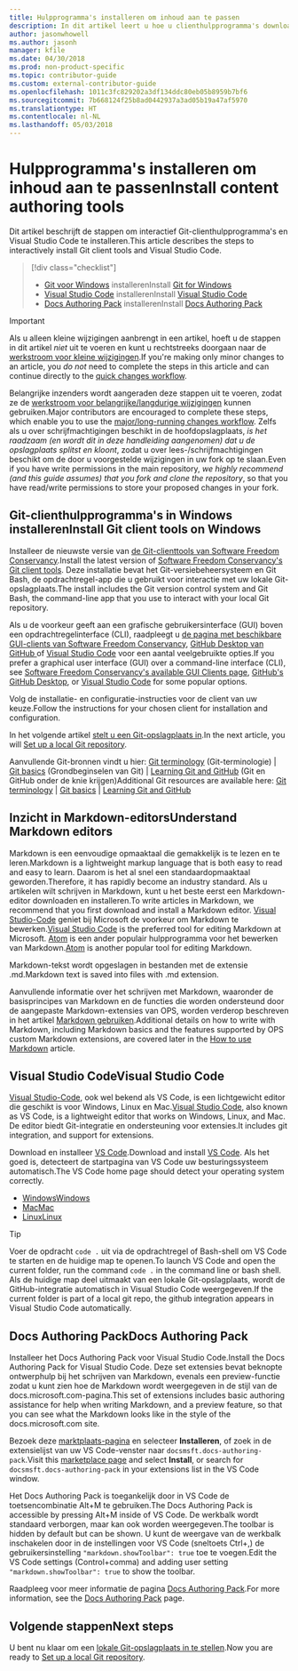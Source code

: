 ```yaml
---
title: Hulpprogramma's installeren om inhoud aan te passen
description: In dit artikel leert u hoe u clienthulpprogramma's downloadt en installeert die u nodig hebt voor Git en het bewerken van Markdown-bestanden.
author: jasonwhowell
ms.author: jasonh
manager: kfile
ms.date: 04/30/2018
ms.prod: non-product-specific
ms.topic: contributor-guide
ms.custom: external-contributor-guide
ms.openlocfilehash: 1011c3fc829202a3df134ddc80eb05b8959b7bf6
ms.sourcegitcommit: 7b668124f25b8ad0442937a3ad05b19a47af5970
ms.translationtype: HT
ms.contentlocale: nl-NL
ms.lasthandoff: 05/03/2018
---
```

# <a name="install-content-authoring-tools"></a><span data-ttu-id="1bf7d-103">Hulpprogramma's installeren om inhoud aan te passen</span><span class="sxs-lookup"><span data-stu-id="1bf7d-103">Install content authoring tools</span></span>

<span data-ttu-id="1bf7d-104">Dit artikel beschrijft de stappen om interactief Git-clienthulpprogramma's en Visual Studio Code te installeren.</span><span class="sxs-lookup"><span data-stu-id="1bf7d-104">This article describes the steps to interactively install Git client tools and Visual Studio Code.</span></span>
> [!div class="checklist"]
> * <span data-ttu-id="1bf7d-105">[Git voor Windows](https://git-scm.com/download/win) installeren</span><span class="sxs-lookup"><span data-stu-id="1bf7d-105">Install [Git for Windows](https://git-scm.com/download/win)</span></span>
> * <span data-ttu-id="1bf7d-106">[Visual Studio Code](https://code.visualstudio.com/) installeren</span><span class="sxs-lookup"><span data-stu-id="1bf7d-106">Install [Visual Studio Code](https://code.visualstudio.com/)</span></span>
> * <span data-ttu-id="1bf7d-107">[Docs Authoring Pack](https://marketplace.visualstudio.com/items?itemName=docsmsft.docs-authoring-pack) installeren</span><span class="sxs-lookup"><span data-stu-id="1bf7d-107">Install [Docs Authoring Pack](https://marketplace.visualstudio.com/items?itemName=docsmsft.docs-authoring-pack)</span></span>

>[!IMPORTANT]
> <span data-ttu-id="1bf7d-108">Als u alleen kleine wijzigingen aanbrengt in een artikel, hoeft u de stappen in dit artikel *niet* uit te voeren en kunt u rechtstreeks doorgaan naar de [werkstroom voor kleine wijzigingen](index.md#quick-edits-to-existing-documents).</span><span class="sxs-lookup"><span data-stu-id="1bf7d-108">If you're making only minor changes to an article, you *do not* need to complete the steps in this article and can continue directly to the [quick changes workflow](index.md#quick-edits-to-existing-documents).</span></span>
>
> <span data-ttu-id="1bf7d-109">Belangrijke inzenders wordt aangeraden deze stappen uit te voeren, zodat ze de [werkstroom voor belangrijke/langdurige wijzigingen](how-to-write-workflows-major.md) kunnen gebruiken.</span><span class="sxs-lookup"><span data-stu-id="1bf7d-109">Major contributors are encouraged to complete these steps, which enable you to use the [major/long-running changes workflow](how-to-write-workflows-major.md).</span></span> <span data-ttu-id="1bf7d-110">Zelfs als u over schrijfmachtigingen beschikt in de hoofdopslagplaats, *is het raadzaam (en wordt dit in deze handleiding aangenomen) dat u de opslagplaats splitst en kloont*, zodat u over lees-/schrijfmachtigingen beschikt om de door u voorgestelde wijzigingen in uw fork op te slaan.</span><span class="sxs-lookup"><span data-stu-id="1bf7d-110">Even if you have write permissions in the main repository, *we highly recommend (and this guide assumes) that you fork and clone the repository*, so that you have read/write permissions to store your proposed changes in your fork.</span></span>

## <a name="install-git-client-tools-on-windows"></a><span data-ttu-id="1bf7d-111">Git-clienthulpprogramma's in Windows installeren</span><span class="sxs-lookup"><span data-stu-id="1bf7d-111">Install Git client tools on Windows</span></span>

 <span data-ttu-id="1bf7d-112">Installeer de nieuwste versie van [de Git-clienttools van Software Freedom Conservancy](https://git-scm.com/download/).</span><span class="sxs-lookup"><span data-stu-id="1bf7d-112">Install the latest version of [Software Freedom Conservancy's Git client tools](https://git-scm.com/download/).</span></span> <span data-ttu-id="1bf7d-113">Deze installatie bevat het Git-versiebeheersysteem en Git Bash, de opdrachtregel-app die u gebruikt voor interactie met uw lokale Git-opslagplaats.</span><span class="sxs-lookup"><span data-stu-id="1bf7d-113">The install includes the Git version control system and Git Bash, the command-line app that you use to interact with your local Git repository.</span></span>

<span data-ttu-id="1bf7d-114">Als u de voorkeur geeft aan een grafische gebruikersinterface (GUI) boven een opdrachtregelinterface (CLI), raadpleegt u [de pagina met beschikbare GUI-clients van Software Freedom Conservancy](https://git-scm.com/downloads/guis), [GitHub Desktop van GitHub ](https://desktop.github.com/) of [Visual Studio Code](https://www.visualstudio.com/products/code-vs.aspx) voor een aantal veelgebruikte opties.</span><span class="sxs-lookup"><span data-stu-id="1bf7d-114">If you prefer a graphical user interface (GUI) over a command-line interface (CLI), see [Software Freedom Conservancy's available GUI Clients page](https://git-scm.com/downloads/guis), [GitHub's GitHub Desktop](https://desktop.github.com/), or [Visual Studio Code](https://www.visualstudio.com/products/code-vs.aspx) for some popular options.</span></span>

<span data-ttu-id="1bf7d-115">Volg de installatie- en configuratie-instructies voor de client van uw keuze.</span><span class="sxs-lookup"><span data-stu-id="1bf7d-115">Follow the instructions for your chosen client for installation and configuration.</span></span>

<span data-ttu-id="1bf7d-116">In het volgende artikel [stelt u een Git-opslagplaats in](get-started-setup-local.md).</span><span class="sxs-lookup"><span data-stu-id="1bf7d-116">In the next article, you will [Set up a local Git repository](get-started-setup-local.md).</span></span>

   <span data-ttu-id="1bf7d-117">Aanvullende Git-bronnen vindt u hier: [Git terminology](https://help.github.com/articles/github-glossary) (Git-terminologie) | [Git basics](https://git-scm.com/book/en/v2/Getting-Started-Git-Basics) (Grondbeginselen van Git) | [Learning Git and GitHub](https://help.github.com/articles/good-resources-for-learning-git-and-github/) (Git en GitHub onder de knie krijgen)</span><span class="sxs-lookup"><span data-stu-id="1bf7d-117">Additional Git resources are available here: [Git terminology](https://help.github.com/articles/github-glossary) | [Git basics](https://git-scm.com/book/en/v2/Getting-Started-Git-Basics) | [Learning Git and GitHub](https://help.github.com/articles/good-resources-for-learning-git-and-github/)</span></span>

## <a name="understand-markdown-editors"></a><span data-ttu-id="1bf7d-118">Inzicht in Markdown-editors</span><span class="sxs-lookup"><span data-stu-id="1bf7d-118">Understand Markdown editors</span></span>

<span data-ttu-id="1bf7d-119">Markdown is een eenvoudige opmaaktaal die gemakkelijk is te lezen en te leren.</span><span class="sxs-lookup"><span data-stu-id="1bf7d-119">Markdown is a lightweight markup language that is both easy to read and easy to learn.</span></span> <span data-ttu-id="1bf7d-120">Daarom is het al snel een standaardopmaaktaal geworden.</span><span class="sxs-lookup"><span data-stu-id="1bf7d-120">Therefore, it has rapidly become an industry standard.</span></span> <span data-ttu-id="1bf7d-121">Als u artikelen wilt schrijven in Markdown, kunt u het beste eerst een Markdown-editor downloaden en installeren.</span><span class="sxs-lookup"><span data-stu-id="1bf7d-121">To write articles in Markdown, we recommend that you first download and install a Markdown editor.</span></span>  <span data-ttu-id="1bf7d-122">[Visual Studio-Code](https://code.visualstudio.com/) geniet bij Microsoft de voorkeur om Markdown te bewerken.</span><span class="sxs-lookup"><span data-stu-id="1bf7d-122">[Visual Studio Code](https://code.visualstudio.com/) is the preferred tool for editing Markdown at Microsoft.</span></span> <span data-ttu-id="1bf7d-123">[Atom](https://atom.io) is een ander populair hulpprogramma voor het bewerken van Markdown.</span><span class="sxs-lookup"><span data-stu-id="1bf7d-123">[Atom](https://atom.io) is another popular tool for editing Markdown.</span></span>

<span data-ttu-id="1bf7d-124">Markdown-tekst wordt opgeslagen in bestanden met de extensie .md.</span><span class="sxs-lookup"><span data-stu-id="1bf7d-124">Markdown text is saved into files with .md extension.</span></span>

<span data-ttu-id="1bf7d-125">Aanvullende informatie over het schrijven met Markdown, waaronder de basisprincipes van Markdown en de functies die worden ondersteund door de aangepaste Markdown-extensies van OPS, worden verderop beschreven in het artikel [Markdown gebruiken](how-to-write-use-markdown.md).</span><span class="sxs-lookup"><span data-stu-id="1bf7d-125">Additional details on how to write with Markdown, including Markdown basics and the features supported by OPS custom Markdown extensions, are covered later in the [How to use Markdown](how-to-write-use-markdown.md) article.</span></span>

## <a name="visual-studio-code"></a><span data-ttu-id="1bf7d-126">Visual Studio Code</span><span class="sxs-lookup"><span data-stu-id="1bf7d-126">Visual Studio Code</span></span>

<span data-ttu-id="1bf7d-127">[Visual Studio-Code](https://code.visualstudio.com/), ook wel bekend als VS Code, is een lichtgewicht editor die geschikt is voor Windows, Linux en Mac.</span><span class="sxs-lookup"><span data-stu-id="1bf7d-127">[Visual Studio Code](https://code.visualstudio.com/), also known as VS Code, is a lightweight editor that works on Windows, Linux, and Mac.</span></span> <span data-ttu-id="1bf7d-128">De editor biedt Git-integratie en ondersteuning voor extensies.</span><span class="sxs-lookup"><span data-stu-id="1bf7d-128">It includes git integration, and support for extensions.</span></span>

<span data-ttu-id="1bf7d-129">Download en installeer [VS Code](https://code.visualstudio.com/).</span><span class="sxs-lookup"><span data-stu-id="1bf7d-129">Download and install [VS Code](https://code.visualstudio.com/).</span></span> <span data-ttu-id="1bf7d-130">Als het goed is, detecteert de startpagina van VS Code uw besturingssysteem automatisch.</span><span class="sxs-lookup"><span data-stu-id="1bf7d-130">The VS Code home page should detect your operating system correctly.</span></span>

- [<span data-ttu-id="1bf7d-131">Windows</span><span class="sxs-lookup"><span data-stu-id="1bf7d-131">Windows</span></span>](https://code.visualstudio.com/docs/setup/windows)
- [<span data-ttu-id="1bf7d-132">Mac</span><span class="sxs-lookup"><span data-stu-id="1bf7d-132">Mac</span></span>](https://code.visualstudio.com/docs/setup/mac)
- [<span data-ttu-id="1bf7d-133">Linux</span><span class="sxs-lookup"><span data-stu-id="1bf7d-133">Linux</span></span>](https://code.visualstudio.com/docs/setup/linux)

> [!TIP]
> <span data-ttu-id="1bf7d-134">Voer de opdracht `code .` uit via de opdrachtregel of Bash-shell om VS Code te starten en de huidige map te openen.</span><span class="sxs-lookup"><span data-stu-id="1bf7d-134">To launch VS Code and open the current folder, run the command `code .` in the command line or bash shell.</span></span> <span data-ttu-id="1bf7d-135">Als de huidige map deel uitmaakt van een lokale Git-opslagplaats, wordt de GitHub-integratie automatisch in Visual Studio Code weergegeven.</span><span class="sxs-lookup"><span data-stu-id="1bf7d-135">If the current folder is part of a local git repo, the github integration appears in Visual Studio Code automatically.</span></span>

## <a name="docs-authoring-pack"></a><span data-ttu-id="1bf7d-136">Docs Authoring Pack</span><span class="sxs-lookup"><span data-stu-id="1bf7d-136">Docs Authoring Pack</span></span>
<span data-ttu-id="1bf7d-137">Installeer het Docs Authoring Pack voor Visual Studio Code.</span><span class="sxs-lookup"><span data-stu-id="1bf7d-137">Install the Docs Authoring Pack for Visual Studio Code.</span></span> <span data-ttu-id="1bf7d-138">Deze set extensies bevat beknopte ontwerphulp bij het schrijven van Markdown, evenals een preview-functie zodat u kunt zien hoe de Markdown wordt weergegeven in de stijl van de docs.microsoft.com-pagina.</span><span class="sxs-lookup"><span data-stu-id="1bf7d-138">This set of extensions includes basic authoring assistance for help when writing Markdown, and a preview feature, so that you can see what the Markdown looks like in the style of the docs.microsoft.com site.</span></span>

   <span data-ttu-id="1bf7d-139">Bezoek deze [marktplaats-pagina](https://marketplace.visualstudio.com/items?itemName=docsmsft.docs-authoring-pack) en selecteer **Installeren**, of zoek in de extensielijst van uw VS Code-venster naar `docsmsft.docs-authoring-pack`.</span><span class="sxs-lookup"><span data-stu-id="1bf7d-139">Visit this [marketplace page](https://marketplace.visualstudio.com/items?itemName=docsmsft.docs-authoring-pack) and select **Install**, or search for `docsmsft.docs-authoring-pack` in your extensions list in the VS Code window.</span></span> 

   <span data-ttu-id="1bf7d-140">Het Docs Authoring Pack is toegankelijk door in VS Code de toetsencombinatie Alt+M te gebruiken.</span><span class="sxs-lookup"><span data-stu-id="1bf7d-140">The Docs Authoring Pack is accessible by pressing Alt+M inside of VS Code.</span></span> <span data-ttu-id="1bf7d-141">De werkbalk wordt standaard verborgen, maar kan ook worden weergegeven.</span><span class="sxs-lookup"><span data-stu-id="1bf7d-141">The toolbar is hidden by default but can be shown.</span></span> <span data-ttu-id="1bf7d-142">U kunt de weergave van de werkbalk inschakelen door in de instellingen voor VS Code (sneltoets Ctrl+,) de gebruikersinstelling `"markdown.showToolbar": true` toe te voegen.</span><span class="sxs-lookup"><span data-stu-id="1bf7d-142">Edit the VS Code settings (Control+comma) and adding user setting `"markdown.showToolbar": true` to show the toolbar.</span></span>

   <span data-ttu-id="1bf7d-143">Raadpleeg voor meer informatie de pagina [Docs Authoring Pack](how-to-write-docs-auth-pack.md).</span><span class="sxs-lookup"><span data-stu-id="1bf7d-143">For more information, see the [Docs Authoring Pack](how-to-write-docs-auth-pack.md) page.</span></span>


## <a name="next-steps"></a><span data-ttu-id="1bf7d-144">Volgende stappen</span><span class="sxs-lookup"><span data-stu-id="1bf7d-144">Next steps</span></span>

<span data-ttu-id="1bf7d-145">U bent nu klaar om een [lokale Git-opslagplaats in te stellen](get-started-setup-local.md).</span><span class="sxs-lookup"><span data-stu-id="1bf7d-145">Now you are ready to [Set up a local Git repository](get-started-setup-local.md).</span></span>
